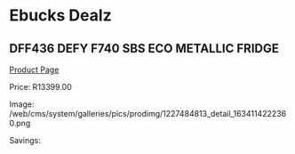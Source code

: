 
# Ebucks Dealz
## DFF436 DEFY F740 SBS ECO METALLIC FRIDGE
[Product Page](https://www.ebucks.com/web/shop/productSelected.do?prodId=1227484813&catId=704986856)

Price: R13399.00

Image: /web/cms/system/galleries/pics/prodimg/1227484813_detail_1634114222360.png

Savings: 


	